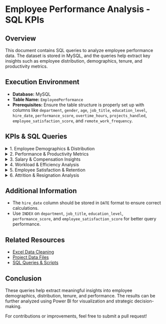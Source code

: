 # Employee Performance Analysis - SQL KPIs

## Overview
This document contains SQL queries to analyze employee performance data. The dataset is stored in MySQL, and the queries help extract key insights such as employee distribution, demographics, tenure, and productivity metrics.

## Execution Environment
- **Database:** MySQL
- **Table Name:** `EmployeePerformance`
- **Prerequisites:** Ensure the table structure is properly set up with columns like `department`, `gender`, `age`, `job_title`, `education_level`, `hire_date`, `performance_score`, `overtime_hours`, `projects_handled`, `employee_satisfaction_score`, and `remote_work_frequency`.

## KPIs & SQL Queries

<details>
<summary>1. Employee Demographics & Distribution</summary>

#### Total Number of Employees
```sql
SELECT COUNT(*) AS employee_count FROM EmployeePerformance;
```

#### Number of Employees in Each Department
```sql
SELECT department, COUNT(*) AS count_department 
FROM EmployeePerformance 
GROUP BY department;
```

#### Gender Distribution of Employees
```sql
SELECT gender, COUNT(*) AS count_gender 
FROM EmployeePerformance 
GROUP BY gender;
```

#### Average, Minimum, and Maximum Age of Employees
```sql
SELECT AVG(age) AS average_age, MIN(age) AS min_age, MAX(age) AS max_age 
FROM EmployeePerformance;
```

#### Number of Employees by Job Title
```sql
SELECT job_title, COUNT(*) AS count_title 
FROM EmployeePerformance 
GROUP BY job_title;
```

#### Employee Distribution Based on Education Level
```sql
SELECT education_level, COUNT(*) AS employee_count 
FROM EmployeePerformance 
GROUP BY education_level 
ORDER BY employee_count DESC;
```

#### Average Tenure of Employees
```sql
SELECT AVG(TIMESTAMPDIFF(YEAR, hire_date, CURDATE())) AS avg_tenure 
FROM EmployeePerformance;
```

</details>

<details>
<summary>2. Performance & Productivity Metrics</summary>

#### Average Performance Score per Department
```sql
SELECT department, AVG(performance_score) AS avg_performance_score
FROM EmployeePerformance
GROUP BY department
ORDER BY avg_performance_score DESC;
```

#### Top 10 Highest-Performing Employees
```sql
SELECT employee_id, department, performance_score
FROM EmployeePerformance
ORDER BY performance_score DESC
LIMIT 10;
```

#### Lowest-Performing Employees
```sql
SELECT employee_id, department, performance_score
FROM EmployeePerformance
ORDER BY performance_score ASC
LIMIT 10;
```

#### Distribution of Performance Scores Across Departments
```sql
SELECT department, performance_score, COUNT(*) AS employee_count
FROM EmployeePerformance
GROUP BY department, performance_score
ORDER BY department, performance_score DESC;
```

#### Impact of Overtime on Employee Performance
```sql
SELECT overtime_hours, AVG(performance_score) AS avg_performance_score
FROM EmployeePerformance
GROUP BY overtime_hours
ORDER BY overtime_hours ASC;
```

#### Average Number of Projects Handled per Department
```sql
SELECT department, AVG(projects_handled) AS avg_projects
FROM EmployeePerformance
GROUP BY department
ORDER BY avg_projects DESC;
```

</details>

<details>
<summary>3. Salary & Compensation Insights</summary>

#### Average Salary per Department
```sql
WITH DepartmentSalary AS (
    SELECT Department, AVG(Monthly_Salary) AS Avg_Salary
    FROM EmployeePerformance
    GROUP BY Department
)
SELECT * FROM DepartmentSalary
ORDER BY Avg_Salary DESC;
```

#### Highest and Lowest Salaries in Each Department
```sql
WITH SalaryRange AS (
    SELECT Department, 
           MAX(Monthly_Salary) AS Highest_Salary, 
           MIN(Monthly_Salary) AS Lowest_Salary
    FROM EmployeePerformance
    GROUP BY Department
)
SELECT * FROM SalaryRange;
```

#### Salary Variation by Job Title
```sql
WITH JobTitleSalary AS (
    SELECT Job_Title, AVG(Monthly_Salary) AS Avg_Salary
    FROM EmployeePerformance
    GROUP BY Job_Title
)
SELECT * FROM JobTitleSalary
ORDER BY Avg_Salary DESC;
```

#### Impact of Education Level on Salary
```sql
WITH EducationSalary AS (
    SELECT Education_Level, AVG(Monthly_Salary) AS Avg_Salary
    FROM EmployeePerformance
    GROUP BY Education_Level
)
SELECT * FROM EducationSalary
ORDER BY Avg_Salary DESC;
```

#### Effect of Promotions on Salary Over Time
```sql
WITH PromotionSalary AS (
    SELECT Promotions, AVG(Monthly_Salary) AS Avg_Salary
    FROM EmployeePerformance
    GROUP BY Promotions
)
SELECT * FROM PromotionSalary
ORDER BY Promotions DESC;
```

</details>

<details>
<summary>4. Workload & Efficiency Analysis</summary>

#### Average Number of Work Hours per Week per Department
```sql
SELECT department, AVG(work_hours_per_week) AS avg_work_hours
FROM EmployeePerformance
GROUP BY department
ORDER BY avg_work_hours DESC;
```

#### Employees Who Work More Than the Standard Hours
```sql
SELECT employee_id, employee_name, work_hours_per_week
FROM EmployeePerformance
WHERE work_hours_per_week > 40
ORDER BY work_hours_per_week DESC;
```

#### Employee with the Highest Overtime Hours
```sql
SELECT employee_id, employee_name, overtime_hours
FROM EmployeePerformance
ORDER BY overtime_hours DESC
LIMIT 1;
```

#### Employees Handling the Most Projects
```sql
SELECT employee_id, employee_name, projects_handled
FROM EmployeePerformance
ORDER BY projects_handled DESC
LIMIT 10;
```

#### Employees with the Most and Least Sick Days
```sql
SELECT employee_id, employee_name, sick_days
FROM EmployeePerformance
ORDER BY sick_days DESC
LIMIT 10;
```

```sql
SELECT employee_id, employee_name, sick_days
FROM EmployeePerformance
ORDER BY sick_days ASC
LIMIT 10;
```

#### Average Remote Work Frequency by Department
```sql
SELECT department, AVG(remote_work_days) AS avg_remote_days
FROM EmployeePerformance
GROUP BY department
ORDER BY avg_remote_days DESC;
```

</details>

<details>
<summary>5. Employee Satisfaction & Retention</summary>

#### What is the average employee satisfaction score?
```sql
SELECT 
    AVG(Employee_Satisfaction_Score) AS avg_satisfaction
FROM 
    EmployeePerformance;
```

#### Who are the most and least satisfied employees?
-- Most satisfied employee
```sql
SELECT *
FROM EmployeePerformance
ORDER BY Employee_Satisfaction_Score DESC
LIMIT 1;
```
-- Least satisfied employee
```sql
SELECT *
FROM EmployeePerformance
ORDER BY Employee_Satisfaction_Score ASC
LIMIT 1;
```

#### How does satisfaction score vary by department?
```sql
SELECT 
    department, 
    AVG(Employee_Satisfaction_Score) AS avg_satisfaction
FROM 
    EmployeePerformance
GROUP BY 
    department
ORDER BY 
    avg_satisfaction DESC;
```

#### Does remote work impact employee satisfaction?
```sql
SELECT 
    Remote_Work_Frequency,
    AVG(Employee_Satisfaction_Score) AS avg_satisfaction
FROM 
    EmployeePerformance
GROUP BY 
    Remote_Work_Frequency;
```

#### How does job title impact satisfaction levels?
```sql
SELECT 
    job_title,
    AVG(Employee_Satisfaction_Score) AS avg_satisfaction
FROM 
    EmployeePerformance
GROUP BY 
    job_title
ORDER BY 
    avg_satisfaction DESC;
```

</details>

<details>
<summary>6. Attrition & Resignation Analysis</summary>

#### How many employees have resigned?
```sql
SELECT COUNT(*) AS resigned_count
FROM EmployeePerformance
WHERE attrition = 'Yes';
```

#### What is the resignation rate per department?
```sql
SELECT department,
       ROUND(SUM(CASE WHEN attrition = 'Yes' THEN 1 ELSE 0 END) * 100.0 / COUNT(*), 2) AS resignation_rate
FROM EmployeePerformance
GROUP BY department
ORDER BY resignation_rate DESC;
```

#### How have resignations changed over time (monthly/yearly trends)?
```sql
-- Monthly Trend
SELECT DATE_FORMAT(resignation_date, '%Y-%m') AS resignation_month,
       COUNT(*) AS resignation_count
FROM EmployeePerformance
WHERE attrition = 'Yes'
GROUP BY resignation_month
ORDER BY resignation_month;
```

```sql
-- Yearly Trend
SELECT YEAR(resignation_date) AS resignation_year,
       COUNT(*) AS resignation_count
FROM EmployeePerformance
WHERE attrition = 'Yes'
GROUP BY resignation_year
ORDER BY resignation_year;
```

#### What is the average tenure of employees who resigned?
```sql
SELECT AVG(TIMESTAMPDIFF(MONTH, hire_date, resignation_date)) AS avg_tenure_months
FROM EmployeePerformance
WHERE attrition = 'Yes';
```

#### Who had the longest tenure before resigning?
```sql
SELECT employee_id, employee_name, TIMESTAMPDIFF(MONTH, hire_date, resignation_date) AS tenure_months
FROM EmployeePerformance
WHERE attrition = 'Yes'
ORDER BY tenure_months DESC
LIMIT 1;
```

#### Common characteristics of resigned employees (age, experience, satisfaction)
```sql
SELECT 
    ROUND(AVG(age), 1) AS avg_age,
    ROUND(AVG(TIMESTAMPDIFF(YEAR, hire_date, resignation_date)), 1) AS avg_experience_years,
    ROUND(AVG(employee_satisfaction_score), 2) AS avg_satisfaction
FROM EmployeePerformance
WHERE attrition = 'Yes';
```

</details>

## Additional Information
- The `hire_date` column should be stored in `DATE` format to ensure correct calculations.
- Use `INDEX` on `department`, `job_title`, `education_level`, `performance_score`, and `employee_satisfaction_score` for better query performance.

## Related Resources
- [Excel Data Cleaning](https://github.com/ksharma1908/Employee_Performance_Analysis/blob/master/excel_validations.md)
- [Project Data Files](https://github.com/ksharma1908/Employee_Performance_Analysis/tree/master/data_file)
- [SQL Queries & Scripts](https://github.com/ksharma1908/Employee_Performance_Analysis/tree/master/sql)

## Conclusion
These queries help extract meaningful insights into employee demographics, distribution, tenure, and performance. The results can be further analyzed using Power BI for visualization and strategic decision-making.

For contributions or improvements, feel free to submit a pull request!
